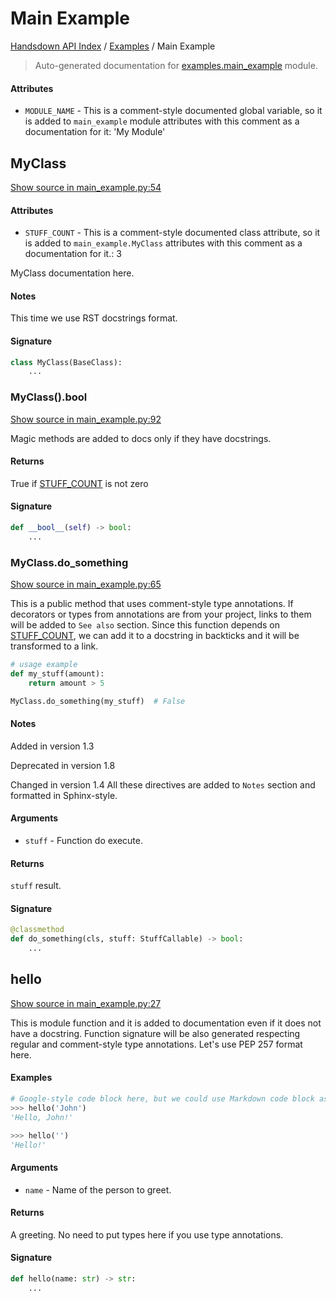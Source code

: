 # Main Example

[Handsdown API Index](../README.md#handsdown-api-index) / [Examples](./index.md#examples) / Main Example

> Auto-generated documentation for [examples.main_example](https://github.com/vemel/handsdown/blob/main/examples/main_example.py) module.

#### Attributes

- `MODULE_NAME` - This is a comment-style documented global variable, so it is added to
  `main_example` module attributes with this comment as a documentation for it: 'My Module'


## MyClass

[Show source in main_example.py:54](https://github.com/vemel/handsdown/blob/main/examples/main_example.py#L54)

#### Attributes

- `STUFF_COUNT` - This is a comment-style documented class attribute, so it is added to
  `main_example.MyClass` attributes with this comment as a documentation for it.: 3


MyClass documentation here.

#### Notes

This time we use RST docstrings format.

#### Signature

```python
class MyClass(BaseClass):
    ...
```

### MyClass().__bool__

[Show source in main_example.py:92](https://github.com/vemel/handsdown/blob/main/examples/main_example.py#L92)

Magic methods are added to docs only if they have docstrings.

#### Returns

True if [STUFF_COUNT](#myclass) is not zero

#### Signature

```python
def __bool__(self) -> bool:
    ...
```

### MyClass.do_something

[Show source in main_example.py:65](https://github.com/vemel/handsdown/blob/main/examples/main_example.py#L65)

This is a public method that uses comment-style type annotations. If decorators
or types from annotations are from your project, links to them will be added
to `See also` section. Since this function depends on [STUFF_COUNT](#myclass), we can add
it to a docstring in backticks and it will be transformed to a link.


```python
# usage example
def my_stuff(amount):
    return amount > 5

MyClass.do_something(my_stuff)  # False
```

#### Notes

Added in version 1.3

Deprecated in version 1.8

Changed in version 1.4
    All these directives are added to `Notes` section and formatted in Sphinx-style.

#### Arguments

- `stuff` - Function do execute.

#### Returns

`stuff` result.

#### Signature

```python
@classmethod
def do_something(cls, stuff: StuffCallable) -> bool:
    ...
```



## hello

[Show source in main_example.py:27](https://github.com/vemel/handsdown/blob/main/examples/main_example.py#L27)

This is module function and it is added to documentation even if it does
not have a docstring. Function signature will be also generated respecting
regular and comment-style type annotations. Let's use PEP 257 format here.

#### Examples

```python
# Google-style code block here, but we could use Markdown code block as well
>>> hello('John')
'Hello, John!'

>>> hello('')
'Hello!'
```

#### Arguments

- `name` - Name of the person to greet.

#### Returns

A greeting. No need to put types here if you use type annotations.

#### Signature

```python
def hello(name: str) -> str:
    ...
```

